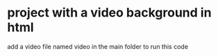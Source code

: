 # project with a video background in html 

 add a video file named video in the main folder to run this code 
